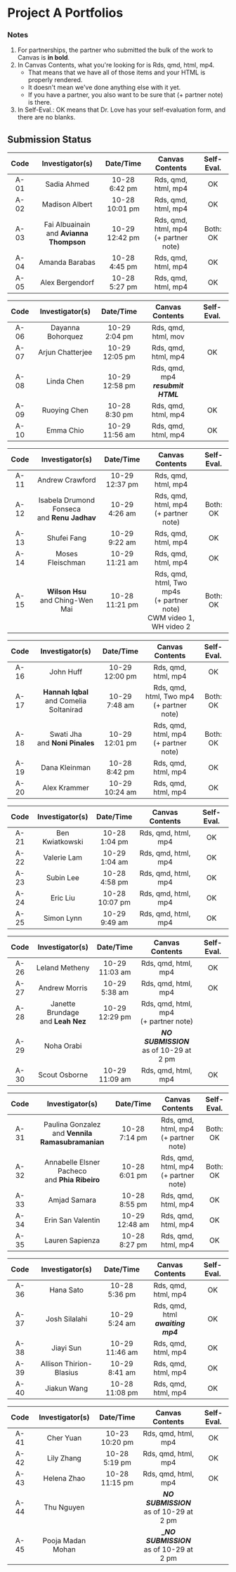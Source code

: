 # Project A Portfolios

### Notes

1. For partnerships, the partner who submitted the bulk of the work to Canvas is **in bold**.
2. In Canvas Contents, what you're looking for is Rds, qmd, html, mp4.
    - That means that we have all of those items and your HTML is properly rendered.
    - It doesn't mean we've done anything else with it yet.
    - If you have a partner, you also want to be sure that (+ partner note) is there.
3. In Self-Eval.: OK means that Dr. Love has your self-evaluation form, and there are no blanks.

## Submission Status

Code | Investigator(s) | Date/Time | Canvas Contents | Self-Eval.
:----: | :----------------: | :--------: | :---------------------: | :---------:
A-01 | Sadia Ahmed | 10-28 <br> 6:42 pm | Rds, qmd, html, mp4 | OK 
A-02 | Madison Albert | 10-28 <br> 10:01 pm | Rds, qmd, html, mp4 | OK
A-03 | Fai Albuainain <br> and **Avianna Thompson** | 10-29 <br> 12:42 pm | Rds, qmd, html, mp4 <br> (+ partner note) | Both: OK 
A-04 | Amanda Barabas | 10-28 <br> 4:45 pm | Rds, qmd, html, mp4 | OK 
A-05 | Alex Bergendorf | 10-28 <br> 5:27 pm | Rds, qmd, html, mp4 | OK

Code | Investigator(s) | Date/Time | Canvas Contents | Self-Eval.
:----: | :----------------: | :--------: | :---------------------: | :---------:
A-06 | Dayanna Bohorquez | 10-29 <br> 2:04 pm | Rds, qmd, html, mov | 
A-07 | Arjun Chatterjee | 10-29 <br> 12:05 pm | Rds, qmd, html, mp4 | OK
A-08 | Linda Chen | 10-29 <br> 12:58 pm | Rds, qmd, mp4 <br> **_resubmit HTML_** | 
A-09 | Ruoying Chen | 10-28 <br> 8:30 pm | Rds, qmd, html, mp4 | OK
A-10 | Emma Chio | 10-29 <br> 11:56 am | Rds, qmd, html, mp4 | OK

Code | Investigator(s) | Date/Time | Canvas Contents | Self-Eval.
:----: | :----------------: | :--------: | :---------------------: | :---------:
A-11 | Andrew Crawford | 10-29 <br> 12:37 pm | Rds, qmd, html, mp4 |
A-12 | Isabela Drumond Fonseca <br> and **Renu Jadhav** | 10-29 <br> 4:26 am | Rds, qmd, html, mp4 <br> (+ partner note) | Both: OK
A-13 | Shufei Fang | 10-29 <br> 9:22 am | Rds, qmd, html, mp4 | OK
A-14 | Moses Fleischman | 10-29 <br> 11:21 am | Rds, qmd, html, mp4 | OK
A-15 | **Wilson Hsu** <br> and Ching-Wen Mai | 10-28 <br> 11:21 pm | Rds, qmd, html, Two mp4s <br> (+ partner note) <br> CWM video 1, WH video 2 | Both: OK

Code | Investigator(s) | Date/Time | Canvas Contents | Self-Eval.
:----: | :----------------: | :--------: | :---------------------: | :---------:
A-16 | John Huff | 10-29 <br> 12:00 pm | Rds, qmd, html, mp4 | OK
A-17 | **Hannah Iqbal** <br> and Comelia Soltanirad | 10-29 <br> 7:48 am | Rds, qmd, html, Two mp4 <br> (+ partner note) | Both: OK
A-18 | Swati Jha <br> and **Noni Pinales** | 10-29 <br> 12:01 pm | Rds, qmd, html, mp4 <br> (+ partner note) | Both: OK
A-19 | Dana Kleinman | 10-28 <br> 8:42 pm | Rds, qmd, html, mp4 | OK
A-20 | Alex Krammer | 10-29 <br> 10:24 am | Rds, qmd, html, mp4 | OK

Code | Investigator(s) | Date/Time | Canvas Contents | Self-Eval.
:----: | :----------------: | :--------: | :---------------------: | :---------:
A-21 | Ben Kwiatkowski | 10-28 <br> 1:04 pm | Rds, qmd, html, mp4 | OK
A-22 | Valerie Lam | 10-29 <br> 1:04 am | Rds, qmd, html, mp4 | OK
A-23 | Subin Lee | 10-28 <br> 4:58 pm | Rds, qmd, html, mp4 | OK
A-24 | Eric Liu | 10-28 <br> 10:07 pm | Rds, qmd, html, mp4 | OK 
A-25 | Simon Lynn | 10-29 <br> 9:49 am | Rds, qmd, html, mp4 | OK

Code | Investigator(s) | Date/Time | Canvas Contents | Self-Eval.
:----: | :----------------: | :--------: | :---------------------: | :---------:
A-26 | Leland Metheny | 10-29 <br> 11:03 am | Rds, qmd, html, mp4 | OK
A-27 | Andrew Morris | 10-29 <br> 5:38 am | Rds, qmd, html, mp4 | OK
A-28 | Janette Brundage <br> and **Leah Nez** | 10-29 <br> 12:29 pm | Rds, qmd, html, mp4 <br> (+ partner note) |
A-29 | Noha Orabi | | **_NO SUBMISSION_** <br> as of 10-29 at 2 pm |
A-30 | Scout Osborne | 10-29 <br> 11:09 am | Rds, qmd, html, mp4 | OK

Code | Investigator(s) | Date/Time | Canvas Contents | Self-Eval.
:----: | :----------------: | :--------: | :---------------------: | :---------:
A-31 | Paulina Gonzalez <br> and **Vennila Ramasubramanian** | 10-28 <br> 7:14 pm | Rds, qmd, html, mp4 <br> (+ partner note) | Both: OK
A-32 | Annabelle Elsner Pacheco <br> and **Phia Ribeiro** | 10-28 <br> 6:01 pm | Rds, qmd, html, mp4 <br> (+ partner note) | Both: OK
A-33 | Amjad Samara | 10-28 <br> 8:55 pm | Rds, qmd, html, mp4 | OK 
A-34 | Erin San Valentin | 10-29 <br> 12:48 am | Rds, qmd, html, mp4 | OK
A-35 | Lauren Sapienza | 10-28 <br> 8:27 pm | Rds, qmd, html, mp4 | OK 

Code | Investigator(s) | Date/Time | Canvas Contents | Self-Eval.
:----: | :----------------: | :--------: | :---------------------: | :---------:
A-36 | Hana Sato | 10-28 <br> 5:36 pm | Rds, qmd, html, mp4 | OK 
A-37 | Josh Silalahi | 10-29 <br> 5:24 am | Rds, qmd, html <br> **_awaiting mp4_** | OK
A-38 | Jiayi Sun | 10-29 <br> 11:46 am | Rds, qmd, html, mp4 | OK
A-39 | Allison Thirion-Blasius | 10-29 <br> 8:41 am | Rds, qmd, html, mp4 | OK
A-40 | Jiakun Wang | 10-28 <br> 11:08 pm | Rds, qmd, html, mp4 | OK

Code | Investigator(s) | Date/Time | Canvas Contents | Self-Eval.
:----: | :----------------: | :--------: | :---------------------: | :---------:
A-41 | Cher Yuan | 10-23 <br> 10:20 pm | Rds, qmd, html, mp4 | OK
A-42 | Lily Zhang | 10-28 <br> 5:19 pm | Rds, qmd, html, mp4 | OK
A-43 | Helena Zhao | 10-28 <br> 11:15 pm | Rds, qmd, html, mp4 | OK
A-44 | Thu Nguyen | | **_NO SUBMISSION_** <br> as of 10-29 at 2 pm | 
A-45 | Pooja Madan Mohan | | **__NO SUBMISSION_** <br> as of 10-29 at 2 pm | 
